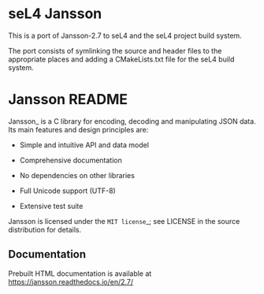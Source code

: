 seL4 Jansson
=============

This is a port of Jansson-2.7 to seL4 and the seL4 project build system.

The port consists of symlinking the source and header files to the appropriate places
and adding a CMakeLists.txt file for the seL4 build system.

Jansson README
==============

Jansson_ is a C library for encoding, decoding and manipulating JSON
data. Its main features and design principles are:

- Simple and intuitive API and data model

- Comprehensive documentation

- No dependencies on other libraries

- Full Unicode support (UTF-8)

- Extensive test suite

Jansson is licensed under the `MIT license`_; see LICENSE in the
source distribution for details.

Documentation
-------------

Prebuilt HTML documentation is available at https://jansson.readthedocs.io/en/2.7/

